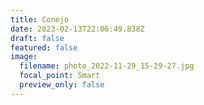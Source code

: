 ```yaml
---
title: Conejo
date: 2023-02-13T22:06:49.838Z
draft: false
featured: false
image:
  filename: photo_2022-11-29_15-29-27.jpg
  focal_point: Smart
  preview_only: false
---
```

